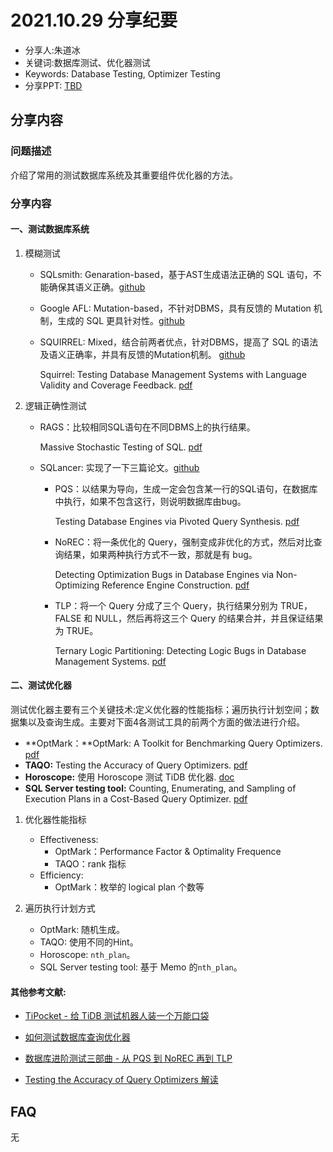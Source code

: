 # 2021.10.29 分享纪要

- 分享人:朱道冰
- 关键词:数据库测试、优化器测试
- Keywords: Database Testing, Optimizer Testing
- 分享PPT: [TBD](./slides/TBD)

## 分享内容

### 问题描述

介绍了常用的测试数据库系统及其重要组件优化器的方法。

### 分享内容

#### 一、测试数据库系统

1. 模糊测试

   - SQLsmith: Genaration-based，基于AST生成语法正确的 SQL 语句，不能确保其语义正确。[github](https://github.com/anse1/sqlsmith)

   - Google AFL: Mutation-based，不针对DBMS，具有反馈的 Mutation 机制，生成的 SQL 更具针对性。[github](https://github.com/google/AFL)

   - SQUIRREL: Mixed，结合前两者优点，针对DBMS，提高了 SQL 的语法及语义正确率，并具有反馈的Mutation机制。 [github](https://github.com/s3team/Squirrel)

     Squirrel: Testing Database Management Systems with Language Validity and Coverage Feedback. [pdf](https://arxiv.org/ftp/arxiv/papers/2006/2006.02398.pdf)

2. 逻辑正确性测试

   - RAGS：比较相同SQL语句在不同DBMS上的执行结果。

     Massive Stochastic Testing of SQL. [pdf](https://www.vldb.org/conf/1998/p618.pdf)

   - SQLancer: 实现了一下三篇论文。[github](https://github.com/sqlancer/sqlancer)

     - PQS：以结果为导向，生成一定会包含某一行的SQL语句，在数据库中执行，如果不包含这行，则说明数据库由bug。

       Testing Database Engines via Pivoted Query Synthesis. [pdf](https://www.usenix.org/system/files/osdi20-rigger.pdf)

     - NoREC：将一条优化的 Query，强制变成非优化的方式，然后对比查询结果，如果两种执行方式不一致，那就是有 bug。

       Detecting Optimization Bugs in Database Engines via Non-Optimizing Reference Engine Construction. [pdf](https://arxiv.org/pdf/2007.08292.pdf)

     - TLP：将一个 Query 分成了三个 Query，执行结果分别为 TRUE，FALSE 和 NULL，然后再将这三个 Query 的结果合并，并且保证结果为 TRUE。

       Ternary Logic Partitioning: Detecting Logic Bugs in Database Management Systems. [pdf](https://www.manuelrigger.at/preprints/TLP.pdf)


#### 二、测试优化器

测试优化器主要有三个关键技术:定义优化器的性能指标；遍历执行计划空间；数据集以及查询生成。主要对下面4各测试工具的前两个方面的做法进行介绍。

* **OptMark：**OptMark: A Toolkit for Benchmarking Query Optimizers. [pdf](https://arxiv.org/pdf/1608.02611.pdf)
* **TAQO:** Testing the Accuracy of Query Optimizers. [pdf](https://databasescience.files.wordpress.com/2013/01/taqo.pdf)
* **Horoscope:** 使用 Horoscope 测试 TiDB 优化器. [doc](https://pingcap.com/zh/blog/use-horoscope-to-test-tidb-optimizer)
* **SQL Server testing tool:** Counting, Enumerating, and Sampling of Execution Plans in a Cost-Based Query Optimizer. [pdf](https://sigmodrecord.org/publications/sigmodRecord/0006/pdfs/Counting,%20Enumerating,%20and%20Sampling%20of%20Execution%20Plans%20in%20a%20Cost-Based%20Query%20Optimizer.pdf)

1. 优化器性能指标

   - Effectiveness:
     - OptMark：Performance Factor & Optimality Frequence
     - TAQO：rank 指标
   - Efficiency: 
     - OptMark：枚举的 logical plan 个数等

2. 遍历执行计划方式

   - OptMark: 随机生成。
   - TAQO: 使用不同的Hint。
   - Horoscope: `nth_plan`。
   - SQL Server testing tool:  基于 Memo 的`nth_plan`。


#### 其他参考文献:

* [TiPocket - 给 TiDB 测试机器人装一个万能口袋](https://zhuanlan.zhihu.com/p/158795484)

* [如何测试数据库查询优化器](https://zhuanlan.zhihu.com/p/142982206)
* [数据库进阶测试三部曲 - 从 PQS 到 NoREC 再到 TLP](https://zhuanlan.zhihu.com/p/144725800)
* [Testing the Accuracy of Query Optimizers 解读](https://zhuanlan.zhihu.com/p/365621518)

## FAQ

无


